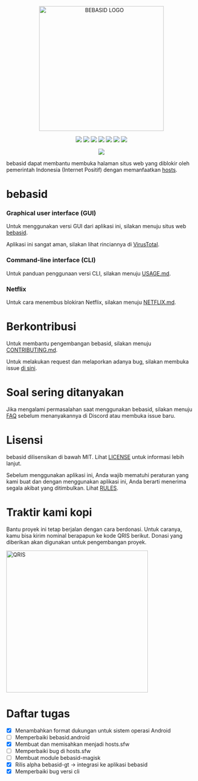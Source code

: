 <p align="center">
    <img src="https://github.com/bebasid/bebasid/blob/master/dev/resources/logo-black.png" alt="BEBASID LOGO" width="330">
</p>
<p align="center">
    <img src="https://img.shields.io/github/license/bebasid/bebasid.svg?style=flat-square">
    <img src="https://img.shields.io/github/stars/bebasid/bebasid.svg?style=flat-square">
    <img src="https://img.shields.io/github/forks/bebasid/bebasid.svg?style=flat-square">
    <img src="https://img.shields.io/github/issues-closed/bebasid/bebasid.svg?style=flat-square">
    <img src="https://img.shields.io/github/last-commit/bebasid/bebasid.svg?style=flat-square">
    <img src="https://img.shields.io/github/size/bebasid/bebasid/releases/hosts.svg?style=flat-square">
    <img src="https://img.shields.io/github/contributors/bebasid/bebasid?style=flat-square">
</p>

<p align="center">
    <a href="https://discord.gg/q7AAX3W"><img src="https://img.shields.io/discord/630415907021389825?label=Discord&style=for-the-badge"></a>
</p>

bebasid dapat membantu membuka halaman situs web yang diblokir oleh pemerintah Indonesia (Internet Positif) dengan memanfaatkan [hosts](https://en.wikipedia.org/wiki/Hosts_(file)). 

# bebasid

### Graphical user interface (GUI)

Untuk menggunakan versi GUI dari aplikasi ini, silakan menuju situs web [bebasid](https://bebasid.github.io).

Aplikasi ini sangat aman, silakan lihat rinciannya di [VirusTotal](https://www.virustotal.com/gui/file/86d99300c58942ce06f5e05f7cf4241f3fcf64f5737f5201e34934345ea56121/detection).

### Command-line interface (CLI)

Untuk panduan penggunaan versi CLI, silakan menuju [USAGE.md](https://github.com/bebasid/bebasid/blob/master/dev/readme/USAGE.md).

### Netflix
Untuk cara menembus blokiran Netflix, silakan menuju [NETFLIX.md](https://github.com/bebasid/bebasid/blob/master/dev/readme/NETFLIX.md).

# Berkontribusi

Untuk membantu pengembangan bebasid, silakan menuju [CONTRIBUTING.md](https://github.com/bebasid/bebasid/blob/master/CONTRIBUTING.md).

Untuk melakukan request dan melaporkan adanya bug, silakan membuka issue [di sini](https://github.com/bebasid/bebasid/issues/new/choose).

# Soal sering ditanyakan
Jika mengalami permasalahan saat menggunakan bebasid, silakan menuju [FAQ](https://github.com/bebasid/bebasid/blob/master/dev/readme/FAQ.md) sebelum menanyakannya di Discord atau membuka issue baru.

# Lisensi
bebasid dilisensikan di bawah MIT. Lihat [LICENSE](https://github.com/bebasid/bebasid/blob/master/LICENSE) untuk informasi lebih lanjut.

Sebelum menggunakan aplikasi ini, Anda wajib mematuhi peraturan yang kami buat dan dengan menggunakan aplikasi ini, Anda berarti menerima segala akibat yang ditimbulkan. Lihat [RULES](https://github.com/bebasid/bebasid/blob/master/dev/readme/RULES.md).

# Traktir kami kopi
Bantu proyek ini tetap berjalan dengan cara berdonasi. Untuk caranya, kamu bisa kirim nominal berapapun ke kode QRIS berikut. Donasi yang diberikan akan digunakan untuk pengembangan proyek.

<img src="https://raw.githubusercontent.com/bebasid/bebasid.github.io/master/resources/img/QR_SOTOPAKSALAM.jpg" alt="QRIS" width="375" height="375">


# Daftar tugas
- [X] Menambahkan format dukungan untuk sistem operasi Android
- [ ] Memperbaiki bebasid.android
- [X] Membuat dan memisahkan menjadi hosts.sfw
- [ ] Memperbaiki bug di hosts.sfw
- [ ] Membuat module bebasid-magisk
- [X] Rilis alpha bebasid-gt -> integrasi ke aplikasi bebasid
- [X] Memperbaiki bug versi cli
